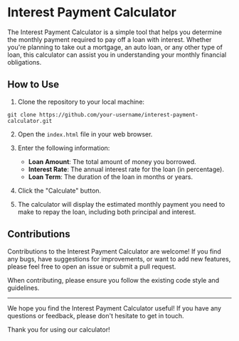 # Interest Payment Calculator

The Interest Payment Calculator is a simple tool that helps you determine the monthly payment required to pay off a loan with interest. Whether you're planning to take out a mortgage, an auto loan, or any other type of loan, this calculator can assist you in understanding your monthly financial obligations.

## How to Use

1. Clone the repository to your local machine:

```
git clone https://github.com/your-username/interest-payment-calculator.git
```

2. Open the `index.html` file in your web browser.

3. Enter the following information:

   - **Loan Amount**: The total amount of money you borrowed.
   - **Interest Rate**: The annual interest rate for the loan (in percentage).
   - **Loan Term**: The duration of the loan in months or years.

4. Click the "Calculate" button.

5. The calculator will display the estimated monthly payment you need to make to repay the loan, including both principal and interest.


## Contributions

Contributions to the Interest Payment Calculator are welcome! If you find any bugs, have suggestions for improvements, or want to add new features, please feel free to open an issue or submit a pull request.

When contributing, please ensure you follow the existing code style and guidelines.



---

We hope you find the Interest Payment Calculator useful! If you have any questions or feedback, please don't hesitate to get in touch.

Thank you for using our calculator!
